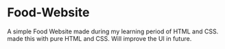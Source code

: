 # Food-Website
A simple Food Website made during my learning period of HTML and CSS. made this with pure HTML and CSS. Will improve the UI in future. 
